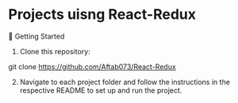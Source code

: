 <h1> Projects uisng React-Redux</h1>

🚀 Getting Started
1. Clone this repository:

git clone https://github.com/Aftab073/React-Redux

2. Navigate to each project folder and follow the instructions in the respective README to set up and run the project.